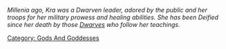 *Millenia ago, Kra was a Dwarven leader, adored by the public and her
troops for her military prowess and healing abilities. She has been
Deified since her death by those [Dwarves](Dwarves "wikilink") who
follow her teachings.*

[Category: Gods And Goddesses](Category:_Gods_And_Goddesses "wikilink")
